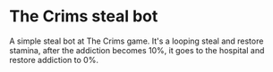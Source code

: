 # The Crims steal bot
A simple steal bot at The Crims game. It's a looping steal and restore stamina, after the addiction becomes 10%, it goes to the hospital and restore addiction to 0%.
